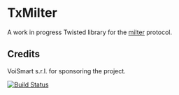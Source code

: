 TxMilter
========

A work in progress Twisted library for the
[milter](https://en.wikipedia.org/wiki/Milter) protocol.


Credits
-------

VoiSmart s.r.l. for sponsoring the project.


[![Build Status](https://travis-ci.org/flaviogrossi/txmilter.svg?branch=master)](https://travis-ci.org/flaviogrossi/txmilter)
